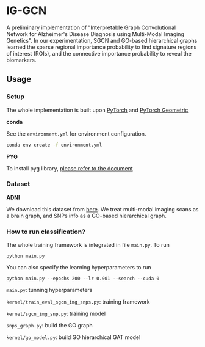 # IG-GCN
 A preliminary implementation of "Interpretable Graph Convolutional Network for Alzheimer's Disease Diagnosis using Multi-Modal Imaging Genetics". In our experimentation, SGCN and GO-based hierarchical graphs learned the sparse regional importance probability to find signature regions of interest (ROIs), and the connective importance probability to reveal the biomarkers.

## Usage
### Setup
The whole implementation is built upon [PyTorch](https://pytorch.org) and [PyTorch Geometric](https://pytorch-geometric.readthedocs.io/en/latest/)

**conda**

See the `environment.yml` for environment configuration. 
```bash
conda env create -f environment.yml
```
**PYG**

To install pyg library, [please refer to the document](https://pytorch-geometric.readthedocs.io/en/latest/notes/installation.html)

### Dataset 
**ADNI**

We download this dataset from [here](https://adni.loni.usc.edu/data-samples/access-data/).
We treat multi-modal imaging scans as a brain graph, and SNPs info as a GO-based hierarchical graph.

### How to run classification?
The whole training framework is integrated in file `main.py`. To run
```
python main.py 
```
You can also specify the learning hyperparameters to run
```
python main.py --epochs 200 --lr 0.001 --search --cuda 0
```
`main.py`: tunning hyperparameters

`kernel/train_eval_sgcn_img_snps.py`: training framework

`kernel/sgcn_img_snp.py`: training model

`snps_graph.py`: build the GO graph

`kernel/go_model.py`: build GO hierarchical GAT model
